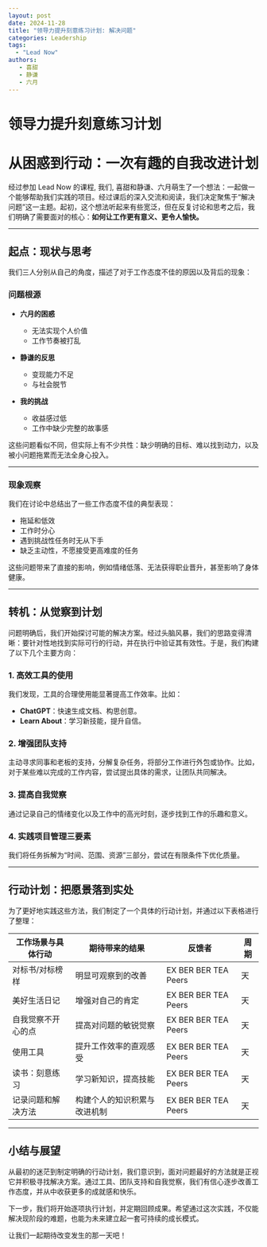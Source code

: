```yaml
---
layout: post
date: 2024-11-28
title: "领导力提升刻意练习计划: 解决问题"
categories: Leadership
tags:
  - "Lead Now"
authors: 
   - 喜甜
   - 静谦
   - 六月
---
```


# 领导力提升刻意练习计划

# 从困惑到行动：一次有趣的自我改进计划

经过参加 Lead Now 的课程, 我们, 喜甜和静谦、六月萌生了一个想法：一起做一个能够帮助我们实践的项目。经过课后的深入交流和阅读，我们决定聚焦于“解决问题”这一主题。起初，这个想法听起来有些宽泛，但在反复讨论和思考之后，我们明确了需要面对的核心：**如何让工作更有意义、更令人愉快。**

---

## 起点：现状与思考

我们三人分别从自己的角度，描述了对于工作态度不佳的原因以及背后的现象：

### 问题根源
- **六月的困惑**  
  - 无法实现个人价值  
  - 工作节奏被打乱  

- **静谦的反思**  
  - 变现能力不足  
  - 与社会脱节  

- **我的挑战**  
  - 收益感过低  
  - 工作中缺少完整的故事感  

这些问题看似不同，但实际上有不少共性：缺少明确的目标、难以找到动力，以及被小问题拖累而无法全身心投入。

---

### 现象观察
我们在讨论中总结出了一些工作态度不佳的典型表现：
- 拖延和低效
- 工作时分心
- 遇到挑战性任务时无从下手
- 缺乏主动性，不愿接受更高难度的任务

这些问题带来了直接的影响，例如情绪低落、无法获得职业晋升，甚至影响了身体健康。

---

## 转机：从觉察到计划

问题明确后，我们开始探讨可能的解决方案。经过头脑风暴，我们的思路变得清晰：要针对性地找到实际可行的行动，并在执行中验证其有效性。于是，我们构建了以下几个主要方向：

### 1. 高效工具的使用
我们发现，工具的合理使用能显著提高工作效率。比如：
- **ChatGPT**：快速生成文档、构思创意。  
- **Learn About**：学习新技能，提升自信。

### 2. 增强团队支持
主动寻求同事和老板的支持，分解复杂任务，将部分工作进行外包或协作。比如，对于某些难以完成的工作内容，尝试提出具体的需求，让团队共同解决。

### 3. 提高自我觉察
通过记录自己的情绪变化以及工作中的高光时刻，逐步找到工作的乐趣和意义。

### 4. 实践项目管理三要素
我们将任务拆解为“时间、范围、资源”三部分，尝试在有限条件下优化质量。

---

## 行动计划：把愿景落到实处

为了更好地实践这些方法，我们制定了一个具体的行动计划，并通过以下表格进行了整理：

| **工作场景与具体行动**     | **期待带来的结果**         | **反馈者**        | **周期** |
|------------------------|--------------------|----------------|---------|
| 对标书/对标榜样          | 明显可观察到的改善         | EX BER BER TEA Peers | 天      |
| 美好生活日记             | 增强对自己的肯定         | EX BER BER TEA Peers | 天      |
| 自我觉察不开心的点         | 提高对问题的敏锐觉察      | EX BER BER TEA Peers | 天      |
| 使用工具                 | 提升工作效率的直观感受     | EX BER BER TEA Peers | 天      |
| 读书：刻意练习            | 学习新知识，提高技能      | EX BER BER TEA Peers | 天      |
| 记录问题和解决方法         | 构建个人的知识积累与改进机制 | EX BER BER TEA Peers | 天      |

---

## 小结与展望

从最初的迷茫到制定明确的行动计划，我们意识到，面对问题最好的方法就是正视它并积极寻找解决方案。通过工具、团队支持和自我觉察，我们有信心逐步改善工作态度，并从中收获更多的成就感和快乐。

下一步，我们将开始逐项执行计划，并定期回顾成果。希望通过这次实践，不仅能解决现阶段的难题，也能为未来建立起一套可持续的成长模式。

让我们一起期待改变发生的那一天吧！


